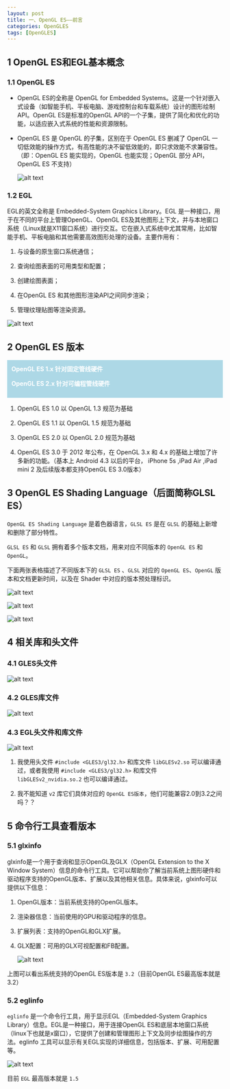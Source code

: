 ```yaml
---
layout: post
title: 一、OpenGL ES——前言
categories: OpenGLES
tags: [OpenGLES]
---
```


## 1 OpenGL ES和EGL基本概念

### 1.1 OpenGL ES

- OpenGL ES的全称是 OpenGL for Embedded Systems。这是一个针对嵌入式设备（如智能手机、平板电脑、游戏控制台和车载系统）设计的图形绘制API。OpenGL ES是标准的OpenGL API的一个子集，提供了简化和优化的功能，以适应嵌入式系统的性能和资源限制。

- OpenGL ES 是 OpenGL 的子集，区别在于 OpenGL ES 删减了 OpenGL 一切低效能的操作方式，有高性能的决不留低效能的，即只求效能不求兼容性。（即：OpenGL ES 能实现的，OpenGL 也能实现；OpenGL 部分 API，OpenGL ES 不支持）

  ![alt text](/assets/OpenGLES/2024050901/image.png)

### 1.2 EGL

EGL的英文全称是 Embedded-System Graphics Library。EGL 是一种接口，用于在不同的平台上管理OpenGL、OpenGL ES及其他图形上下文，并与本地窗口系统（Linux就是X11窗口系统）进行交互。它在嵌入式系统中尤其常用，比如智能手机、平板电脑和其他需要高效图形处理的设备。主要作用有：

1. 与设备的原生窗口系统通信；

2. 查询绘图表面的可用类型和配置；

3. 创建绘图表面；

4. 在OpenGL ES 和其他图形渲染API之间同步渲染；

5. 管理纹理贴图等渲染资源。

![alt text](/assets/OpenGLES/2024050901/image-7.png)

## 2 OpenGL ES 版本

<div style="background-color: lightblue; color: white;padding: 10px;">
<strong>OpenGL ES 1.x 针对固定管线硬件</strong>

<strong>OpenGL ES 2.x 针对可编程管线硬件</strong>
</div>

1. OpenGL ES 1.0 以 OpenGL 1.3 规范为基础

2. OpenGL ES 1.1 以 OpenGL 1.5 规范为基础

3. OpenGL ES 2.0 以 OpenGL 2.0 规范为基础

4. OpenGL ES 3.0 于 2012 年公布，在 OpenGL 3.x 和 4.x 的基础上增加了许多新的功能。（基本上 Android 4.3 以后的平台， iPhone 5s ,iPad Air ,iPad mini 2 及后续版本都支持OpenGL ES 3.0版本）

## 3 OpenGL ES Shading Language（后面简称GLSL ES）

`OpenGL ES Shading Language` 是着色器语言，`GLSL ES` 是在 `GLSL` 的基础上新增和删除了部分特性。

`GLSL ES` 和 `GLSL` 拥有着多个版本文档，用来对应不同版本的 `OpenGL ES` 和 `OpenGL`。

下面两张表格描述了不同版本下的 `GLSL ES` 、`GLSL` 对应的 `OpenGL ES`、`OpenGL` 版本和文档更新时间，以及在 Shader 中对应的版本预处理标识。

![alt text](/assets/OpenGLES/2024050901/image-1.png)

![alt text](/assets/OpenGLES/2024050901/image-2.png)

![alt text](/assets/OpenGLES/2024050901/image-9.png)

## 4 相关库和头文件

### 4.1 GLES头文件

![alt text](/assets/OpenGLES/2024050901/image-4.png)

### 4.2 GLES库文件

![alt text](/assets/OpenGLES/2024050901/image-5.png)

### 4.3 EGL头文件和库文件

![alt text](/assets/OpenGLES/2024050901/image-8.png)


1. 我使用头文件 `#include <GLES3/gl32.h>` 和库文件 `libGLESv2.so` 可以编译通过，或者我使用 `#include <GLES3/gl32.h>` 和库文件 `libGLESv2_nvidia.so.2` 也可以编译通过。

2. 我不能知道 `v2` 库它们具体对应的 `OpenGL ES版本`，他们可能兼容2.0到3.2之间吗？？

## 5 命令行工具查看版本

### 5.1 glxinfo

glxinfo是一个用于查询和显示OpenGL及GLX（OpenGL Extension to the X Window System）信息的命令行工具。它可以帮助你了解当前系统上图形硬件和驱动程序支持的OpenGL版本、扩展以及其他相关信息。具体来说，glxinfo可以提供以下信息：

1. OpenGL版本：当前系统支持的OpenGL版本。

2. 渲染器信息：当前使用的GPU和驱动程序的信息。

3. 扩展列表：支持的OpenGL和GLX扩展。

4. GLX配置：可用的GLX可视配置和FB配置。

    ![alt text](/assets/OpenGLES/2024050901/image-3.png)

上图可以看出系统支持的OpenGL ES版本是 `3.2`（目前OpenGL ES最高版本就是3.2）

### 5.2 eglinfo

`eglinfo` 是一个命令行工具，用于显示EGL（Embedded-System Graphics Library）信息。EGL是一种接口，用于连接OpenGL ES和底层本地窗口系统（linux下也就是x窗口），它提供了创建和管理图形上下文及同步绘图操作的方法。eglinfo 工具可以显示有关EGL实现的详细信息，包括版本、扩展、可用配置等。

![alt text](/assets/OpenGLES/2024050901/image-6.png)

目前 `EGL` 最高版本就是 `1.5` 

